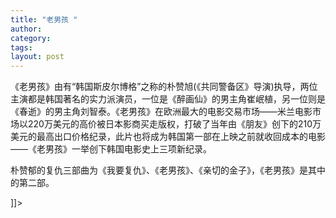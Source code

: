 ```yaml
---
title: "老男孩 "
author:
category: 
tags: 
layout: post
---
```

<img src="http://www.hanfengblog.com.cn/hy/images/laonanhai_copy2.jpg" alt="" />《老男孩》由有“韩国斯皮尔博格”之称的朴赞旭(《共同警备区》导演)执导，两位主演都是韩国著名的实力派演员，一位是《醉画仙》的男主角崔岷植，另一位则是《春逝》的男主角刘智泰。《老男孩》在欧洲最大的电影交易市场——米兰电影市场以220万美元的高价被日本影商买走版权，打破了当年由《朋友》创下的210万美元的最高出口价格纪录，此片也将成为韩国第一部在上映之前就收回成本的电影——《老男孩》一举创下韩国电影史上三项新纪录。

朴赞郁的复仇三部曲为《我要复仇》、《老男孩》、《亲切的金子》，《老男孩》是其中的第二部。

]]>

